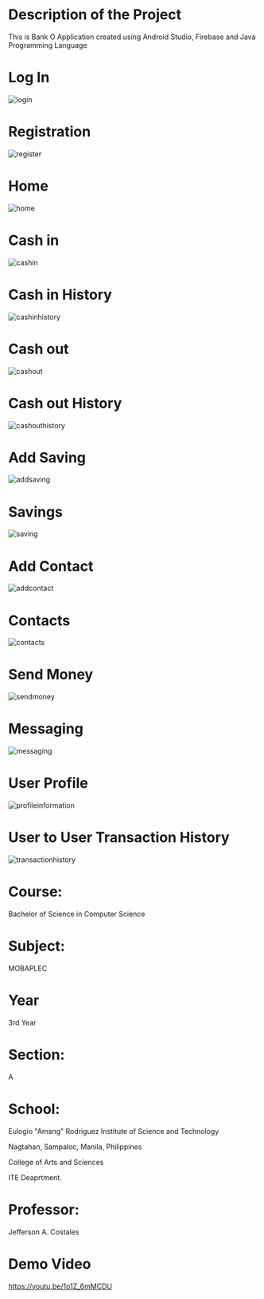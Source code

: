 # Description of the Project
This is Bank O Application created using Android Studio, Firebase and Java Programming Language
# Log In
![login](https://user-images.githubusercontent.com/81355022/179338905-5f37cd83-5abd-408a-ac3b-78387a191abe.jpg)
# Registration
![register](https://user-images.githubusercontent.com/81355022/179339006-c98d6b62-2938-4e32-a0a3-baa4b0bc2309.jpg)
# Home
![home](https://user-images.githubusercontent.com/81355022/179339311-48d5ef20-961c-478f-8dab-b41749efff4e.jpg)
# Cash in
![cashin](https://user-images.githubusercontent.com/81355022/179339307-c32877c6-af2d-4fb6-bb68-508443118f90.jpg)
# Cash in History
![cashinhistory](https://user-images.githubusercontent.com/81355022/179339309-a3695137-aca5-40f1-84f8-2b0857c560a6.jpg)
# Cash out
![cashout](https://user-images.githubusercontent.com/81355022/179339492-edb1a14d-2b9d-45c5-8367-1d21b9769b2e.jpg)
# Cash out History
![cashouthistory](https://user-images.githubusercontent.com/81355022/179339493-f00d4e83-8cac-4834-aa06-b8b87dff9f0e.jpg)
# Add Saving
![addsaving](https://user-images.githubusercontent.com/81355022/179339491-350a2c2c-99d8-4c54-95da-f37772e24d0b.jpg)
# Savings
![saving](https://user-images.githubusercontent.com/81355022/179339498-d43e4f0d-77b6-49c8-aa13-8fb1cf0cf0c3.jpg)
# Add Contact
![addcontact](https://user-images.githubusercontent.com/81355022/179339489-2676f59a-246d-42fb-8d8f-b2accc5dbb12.jpg)
# Contacts
![contacts](https://user-images.githubusercontent.com/81355022/179339494-d9beb56b-ab08-46cf-8351-e06384897876.jpg)
# Send Money
![sendmoney](https://user-images.githubusercontent.com/81355022/179339499-df858aa3-dec9-4ca3-bee9-b0b1a2640c1a.jpg)
# Messaging
![messaging](https://user-images.githubusercontent.com/81355022/179339496-6a9da9be-c2e4-4feb-af61-96f2cad10805.jpg)
# User Profile
![profileinformation](https://user-images.githubusercontent.com/81355022/179339497-6c9784e7-eeb2-4249-9365-96d7cf7499dd.jpg)
# User to User Transaction History
![transactionhistory](https://user-images.githubusercontent.com/81355022/179339500-50190665-b44a-424a-bdff-139f3d7e4db8.jpg)
# Course:
Bachelor of Science in Computer Science
# Subject:
MOBAPLEC
# Year
3rd Year
# Section:
A
# School:
Eulogio "Amang" Rodriguez Institute of Science and Technology

Nagtahan, Sampaloc, Manila, Philippines

College of Arts and Sciences

ITE Deaprtment.
# Professor:
Jefferson A. Costales
# Demo Video
https://youtu.be/1o1Z_6mMCDU



 
 
 
 
 

